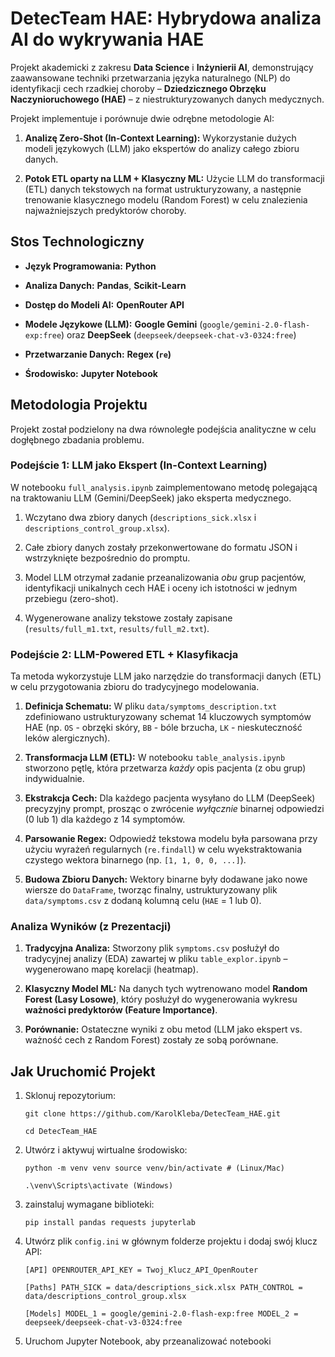 # DetecTeam HAE: Hybrydowa analiza AI do wykrywania HAE

Projekt akademicki z zakresu **Data Science** i **Inżynierii AI**, demonstrujący zaawansowane techniki przetwarzania języka naturalnego (NLP) do identyfikacji cech rzadkiej choroby – **Dziedzicznego Obrzęku Naczynioruchowego (HAE)** – z niestrukturyzowanych danych medycznych.

Projekt implementuje i porównuje dwie odrębne metodologie AI:

1. **Analizę Zero-Shot (In-Context Learning):** Wykorzystanie dużych modeli językowych (LLM) jako ekspertów do analizy całego zbioru danych.

2. **Potok ETL oparty na LLM + Klasyczny ML:** Użycie LLM do transformacji (ETL) danych tekstowych na format ustrukturyzowany, a następnie trenowanie klasycznego modelu (Random Forest) w celu znalezienia najważniejszych predyktorów choroby.

## Stos Technologiczny

* **Język Programowania:** **Python**

* **Analiza Danych:** **Pandas**, **Scikit-Learn**

* **Dostęp do Modeli AI:** **OpenRouter API**

* **Modele Językowe (LLM):** **Google Gemini** (`google/gemini-2.0-flash-exp:free`) oraz **DeepSeek** (`deepseek/deepseek-chat-v3-0324:free`)

* **Przetwarzanie Danych:** **Regex (`re`)**

* **Środowisko:** **Jupyter Notebook**

## Metodologia Projektu

Projekt został podzielony na dwa równoległe podejścia analityczne w celu dogłębnego zbadania problemu.

### Podejście 1: LLM jako Ekspert (In-Context Learning)

W notebooku `full_analysis.ipynb` zaimplementowano metodę polegającą na traktowaniu LLM (Gemini/DeepSeek) jako eksperta medycznego.

1. Wczytano dwa zbiory danych (`descriptions_sick.xlsx` i `descriptions_control_group.xlsx`).

2. Całe zbiory danych zostały przekonwertowane do formatu JSON i wstrzyknięte bezpośrednio do promptu.

3. Model LLM otrzymał zadanie przeanalizowania *obu* grup pacjentów, identyfikacji unikalnych cech HAE i oceny ich istotności w jednym przebiegu (zero-shot).

4. Wygenerowane analizy tekstowe zostały zapisane (`results/full_m1.txt`, `results/full_m2.txt`).

### Podejście 2: LLM-Powered ETL + Klasyfikacja

Ta metoda wykorzystuje LLM jako narzędzie do transformacji danych (ETL) w celu przygotowania zbioru do tradycyjnego modelowania.

1. **Definicja Schematu:** W pliku `data/symptoms_description.txt` zdefiniowano ustrukturyzowany schemat 14 kluczowych symptomów HAE (np. `OS` - obrzęki skóry, `BB` - bóle brzucha, `LK` - nieskuteczność leków alergicznych).

2. **Transformacja LLM (ETL):** W notebooku `table_analysis.ipynb` stworzono pętlę, która przetwarza *każdy* opis pacjenta (z obu grup) indywidualnie.

3. **Ekstrakcja Cech:** Dla każdego pacjenta wysyłano do LLM (DeepSeek) precyzyjny prompt, prosząc o zwrócenie *wyłącznie* binarnej odpowiedzi (0 lub 1) dla każdego z 14 symptomów.

4. **Parsowanie Regex:** Odpowiedź tekstowa modelu była parsowana przy użyciu wyrażeń regularnych (`re.findall`) w celu wyekstraktowania czystego wektora binarnego (np. `[1, 1, 0, 0, ...]`).

5. **Budowa Zbioru Danych:** Wektory binarne były dodawane jako nowe wiersze do `DataFrame`, tworząc finalny, ustrukturyzowany plik `data/symptoms.csv` z dodaną kolumną celu (`HAE` = 1 lub 0).

### Analiza Wyników (z Prezentacji)

1. **Tradycyjna Analiza:** Stworzony plik `symptoms.csv` posłużył do tradycyjnej analizy (EDA) zawartej w pliku `table_explor.ipynb` – wygenerowano mapę korelacji (heatmap).

2. **Klasyczny Model ML:** Na danych tych wytrenowano model **Random Forest (Lasy Losowe)**, który posłużył do wygenerowania wykresu **ważności predyktorów (Feature Importance)**.

3. **Porównanie:** Ostateczne wyniki z obu metod (LLM jako ekspert vs. ważność cech z Random Forest) zostały ze sobą porównane.

## Jak Uruchomić Projekt

1. Sklonuj repozytorium:

    `git clone https://github.com/KarolKleba/DetecTeam_HAE.git`

    `cd DetecTeam_HAE`

3. Utwórz i aktywuj wirtualne środowisko:

      `python -m venv venv source venv/bin/activate # (Linux/Mac)`
   
      `.\venv\Scripts\activate (Windows)`

4. zainstaluj wymagane biblioteki:

      `pip install pandas requests jupyterlab`

5. Utwórz plik `config.ini` w głównym folderze projektu i dodaj swój klucz API:

      `[API] OPENROUTER_API_KEY = Twoj_Klucz_API_OpenRouter`

      `[Paths] PATH_SICK = data/descriptions_sick.xlsx PATH_CONTROL = data/descriptions_control_group.xlsx`

      `[Models] MODEL_1 = google/gemini-2.0-flash-exp:free MODEL_2 = deepseek/deepseek-chat-v3-0324:free`

6. Uruchom Jupyter Notebook, aby przeanalizować notebooki
